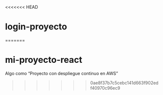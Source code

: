 <<<<<<< HEAD
# login-proyecto
=======
# mi-proyecto-react
Algo como “Proyecto con despliegue continuo en AWS”
>>>>>>> 0ae8f37b7c5cebc141d663f902edf40970c96ec9
